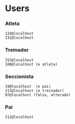 # Users

### Atleta

```
124@localhost
132@localhost
```

### Treinador

```
253@localhost
100@localhost (e atleta)
```

### Seccionista

```
19@localhost  (e pai)
213@localhost (e treinador)
97@localhost (falso, alterado)
```

### Pai

```
212@localhost
```
